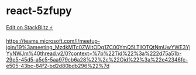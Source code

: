 # react-5zfupy

[Edit on StackBlitz ⚡️](https://stackblitz.com/edit/react-5zfupy)

https://teams.microsoft.com/l/meetup-join/19%3ameeting_MzdkMTc0ZWItODg1ZC00YmQ5LTllOTQtNmUwYWE3YjYyNWJm%40thread.v2/0?context=%7b%22Tid%22%3a%222d75a51b-29e5-45d5-a5c5-5aa979cb6a28%22%2c%22Oid%22%3a%22e42346fc-e505-43bc-84f2-bd2d80bdb296%22%7d
